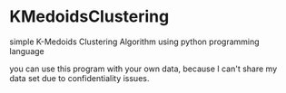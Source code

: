 # KMedoidsClustering
simple K-Medoids Clustering Algorithm using python programming language

you can use this program with your own data, because I can't share my data set due to confidentiality issues.
